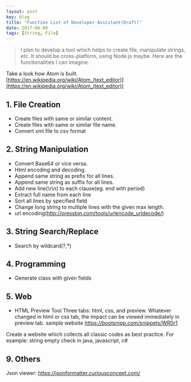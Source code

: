 ```yaml
---
layout: post
key: blog
title: "Function List of Developer Assistant(Draft)"
date: 2017-06-08
tags: [String, File]
---
```


> I plan to develop a tool which helps to create file, manipulate strings, etc. It should be cross-platform, using Node.js maybe. Here are the functionalities I can imagine.

Take a look how Atom is built.
[https://en.wikipedia.org/wiki/Atom_(text_editor)](https://en.wikipedia.org/wiki/Atom_(text_editor))

## 1. File Creation
  * Create files with same or similar content.
  * Create files with same or similar file name.
  * Convert xml file to csv format

## 2. String Manipulation
  * Convert Base64 or vice versa.
  * Html encoding and decoding.
  * Append same string as prefix for all lines.
  * Append same string as suffix for all lines.
  * Add new line(\r\n) to each clause(eg. end with period)
  * Extract full name from each line
  * Sort all lines by specified field
  * Change long string to multiple lines with the given max length.
  * url encoding(http://pressbin.com/tools/urlencode_urldecode/)

## 3. String Search/Replace
  * Search by wildcard(?,\*)

## 4. Programming
  * Generate class with given fields

## 5. Web
  * HTML Preview Tool
Three tabs: html, css, and preview. Whatever changed in html or css tab, the impact can be viewed immediately in preview tab. sample website
https://bootsnipp.com/snippets/WR0r1

Create a website which collects all classic codes as best practice.
For example: string empty check in java, javascript, c#

## 9. Others
Json viewer: https://jsonformatter.curiousconcept.com/

